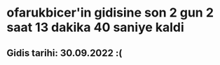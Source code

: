 # ofarukbicer'in gidisine son 2 gun 2 saat 13 dakika 40 saniye kaldi

## Gidis tarihi: 30.09.2022 :(